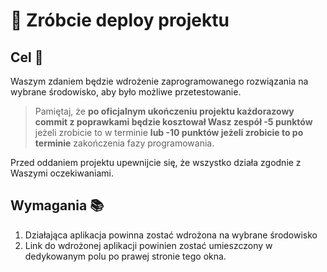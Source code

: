 # 🚀 Zróbcie deploy projektu

## Cel 🎯

Waszym zdaniem będzie wdrożenie zaprogramowanego rozwiązania na wybrane środowisko, aby było możliwe przetestowanie.

> Pamiętaj, że **po oficjalnym ukończeniu projektu każdorazowy commit z poprawkami będzie kosztował Wasz zespół -5 punktów** jeżeli zrobicie to w terminie **lub -10 punktów jeżeli zrobicie to po terminie** zakończenia fazy programowania.

Przed oddaniem projektu upewnijcie się, że wszystko działa zgodnie z Waszymi oczekiwaniami.

## Wymagania 📚

1. Działająca aplikacja powinna zostać wdrożona na wybrane środowisko
2. Link do wdrożonej aplikacji powinien zostać umieszczony w dedykowanym polu po prawej stronie tego okna.